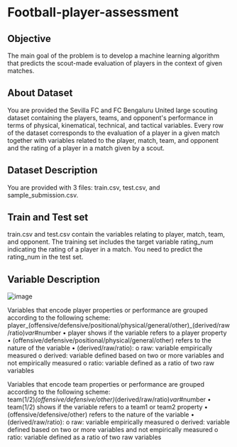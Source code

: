 # Football-player-assessment

## Objective
The main goal of the problem is to develop a machine learning algorithm that predicts the scout-made evaluation of players in the context of given matches.


## About Dataset
You are provided the Sevilla FC and FC Bengaluru United large scouting dataset containing the players, teams, and opponent's performance in terms of physical, kinematical, technical, and tactical variables.
Every row of the dataset corresponds to the evaluation of a player in a given match together with variables related to the player, match, team, and opponent and the rating of a player in a match given by a scout.


## Dataset Description
You are provided with 3 files: train.csv, test.csv, and sample_submission.csv. 

## Train and Test set

train.csv and test.csv contain the variables relating to player, match, team, and opponent. The training set includes the target variable rating_num indicating the rating of a player in a match. You need to predict the rating_num in the test set.


## Variable	Description
![image](https://user-images.githubusercontent.com/91201515/173370403-275ab95c-26f1-4dbc-91c5-a5980f2e3f84.png)

Variables that encode player properties or performance are grouped according to the following scheme:  
player_(offensive/defensive/positional/physical/general/other)_(derived/raw/ratio)_var_#number
•	player shows if the variable refers to a player property
•	(offensive/defensive/positional/physical/general/other) refers to the nature of the variable
•	(derived/raw/ratio):
o	raw: variable empirically measured
o	derived: variable defined based on two or more variables and not empirically measured
o	ratio: variable defined as a ratio of two raw variables

Variables that encode team properties or performance are grouped according to the following scheme:  
team(1/2)_(offensive/defensive/other)_(derived/raw/ratio)_var_#number
•	team(1/2) shows if the variable refers to a team1 or team2 property
•	(offensive/defensive/other) refers to the nature of the variable
•	(derived/raw/ratio):
o	raw: variable empirically measured
o	derived: variable defined based on two or more variables and not empirically measured
o	ratio: variable defined as a ratio of two raw variables
